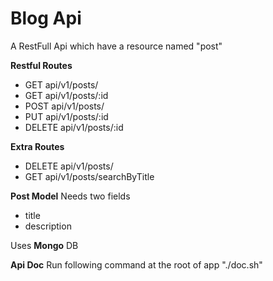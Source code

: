# Blog Api #

A RestFull Api which have a resource named "post"

<b>Restful Routes</b>
* GET     api/v1/posts/
* GET     api/v1/posts/:id
* POST    api/v1/posts/
* PUT     api/v1/posts/:id
* DELETE  api/v1/posts/:id

<b>Extra Routes</b>
* DELETE  api/v1/posts/
* GET     api/v1/posts/searchByTitle


<b>Post Model</b>
Needs two fields
* title
* description

Uses <b>Mongo</b> DB

<b>Api Doc</b>
Run following command at the root of app
"./doc.sh"
